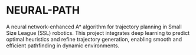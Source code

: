 # NEURAL-PATH
A neural network-enhanced A* algorithm for trajectory planning in Small Size League (SSL) robotics. This project integrates deep learning to predict optimal heuristics and refine trajectory generation, enabling smooth and efficient pathfinding in dynamic environments.
